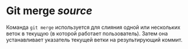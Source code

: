 # Git merge _source_
Команда `git merge` используется для слияния одной или нескольких веток в текущую (в которой работает пользователь). Затем она устанавливает указатель текущей ветки на результирующий коммит. 